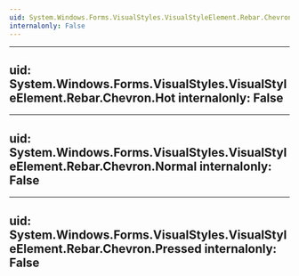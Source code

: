 ```yaml
---
uid: System.Windows.Forms.VisualStyles.VisualStyleElement.Rebar.Chevron
internalonly: False
---
```


---
uid: System.Windows.Forms.VisualStyles.VisualStyleElement.Rebar.Chevron.Hot
internalonly: False
---

---
uid: System.Windows.Forms.VisualStyles.VisualStyleElement.Rebar.Chevron.Normal
internalonly: False
---

---
uid: System.Windows.Forms.VisualStyles.VisualStyleElement.Rebar.Chevron.Pressed
internalonly: False
---
